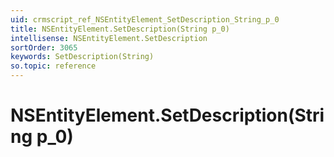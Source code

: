 ```yaml
---
uid: crmscript_ref_NSEntityElement_SetDescription_String_p_0
title: NSEntityElement.SetDescription(String p_0)
intellisense: NSEntityElement.SetDescription
sortOrder: 3065
keywords: SetDescription(String)
so.topic: reference
---
```


# NSEntityElement.SetDescription(String p_0)

